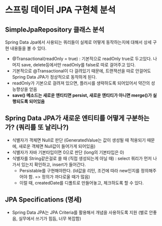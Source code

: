 # 스프링 데이터 JPA 구현체 분석

## SimpleJpaRepository 클래스 분석

Spring Data Jpa에서 사용되는 쿼리들이 실제로 어떻게 동작하는지에 대해서 상세 구현 내용들을 볼 수 있다.

- @Transactional(readOnly = true) : 기본적으로 readOnly true로 두고있다. 나머지 save, delete등에서만 readOnly를 false로 따로 걸어주고 있다.
- 기본적으로 @Transactional이 다 걸려있기 때문에, 트랜잭션을 따로 안걸어도 Spring Data JPA가 정상적으로 동작하게 된다.
- readOnly가 기본으로 걸려져 있으면, 플러시를 생략하도록 되어있어서 약간의 성능향상을 얻음
- **save() 메소드는 새로운 엔티티면 persist, 새로운 엔티티가 아니면 merge()가 실행되도록 되어있음** 


## Spring Data JPA가 새로운 엔티티를 어떻게 구분하는가? (쿼리를 또 날리나?)

- 식별자가 객체면 Null로 판단 (GeneratedValue는 값이 생성될 때 적용되기 때문에, 새로운 객체면 Null값이 들어가게 되어있음)
- 식별자가 자바 기본타입이면 0으로 판단 (long의 기본타입은 0)
- 식별자를 String같은걸로 쓸 때 (직접 생성되는게 아닐 때) : select 쿼리가 먼저 나가서 있는지 확인하고, insert가 들어간다.
    - Persistable를 구현해야한다. (Id값을 리턴, 조건에 따라 new인지를 정의해주어야 함. => 정의가 까다로울 때가 많음)
    - 이럴 때, createdDate를 디폴트로 만들어놓고, 체크하도록 할 수 있다.

## JPA Specifications (명세)

- Spring Data JPA는 JPA Criteria를 활용해서 개념을 사용하도록 지원 (별로 안좋음, 실무에서 쓰기가 힘듬, 너무 복잡함)


